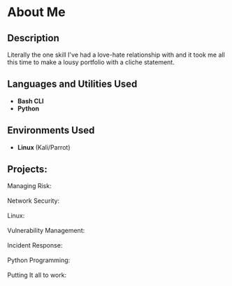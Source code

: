 <h1> About Me </h1>

 ### 

<h2>Description</h2>
Literally the one skill I've had a love-hate relationship with and it took me all this time to make a lousy portfolio with a cliche statement. 
<br />


<h2>Languages and Utilities Used</h2>

- <b> Bash CLI </b> 
- <b> Python </b>

<h2>Environments Used </h2>

- <b> Linux </b> (Kali/Parrot)

<h2>Projects: </h2>

<p align="left">
Managing Risk: <br/>
<img src=""/>
<br />
<br />
Network Security:  <br/>
<img src=""/>
<br />
<br />
Linux: <br/>
<img src=""/>
<br />
<br />
Vulnerability Management:  <br/>
<img src=""/>
<br />
<br />
Incident Response:  <br/>
<img src=""/>
<br />
<br />
Python Programming:  <br/>
<img src=""/>
<br />
<br />
Putting It all to work:  <br/>
<img src=""/>
</p>

<!--
 ```diff
- text in red
+ text in green
! text in orange
# text in gray
@@ text in purple (and bold)@@
```
--!>
